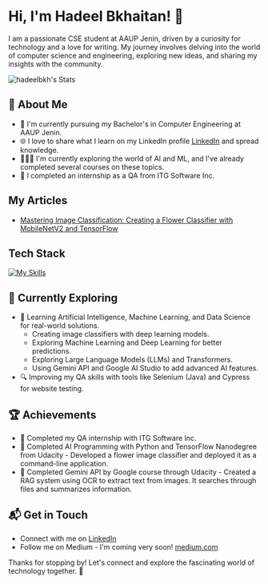 # Hi, I'm Hadeel Bkhaitan! 👋

I am a passionate CSE student at AAUP Jenin, driven by a curiosity for technology and a love for writing. My journey involves delving into the world of computer science and engineering, exploring new ideas, and sharing my insights with the community.

![hadeelbkh's Stats](https://github-readme-stats.vercel.app/api?username=hadeelbkh&theme=vue-dark&show_icons=true&hide_border=true&count_private=true)

## 🚀 About Me

- 🔭 I'm currently pursuing my Bachelor's in Computer Engineering at AAUP Jenin.
- 🌐 I love to share what I learn on my LinkedIn profile [LinkedIn](www.linkedin.com/in/hadeel-bkhaitan) and spread knowledge.
- 👩🏻‍💻 I'm currently exploring the world of AI and ML, and I've already completed several courses on these topics.
- 🐞 I completed an internship as a QA from ITG Software Inc.
<!--- 📝 I write in-depth, long-form articles on medium [theenthusiast.dev](https://theenthusiast.dev), accumulating over 20k views within just 2 months.-->
<!--- 🌐 Proud member of the [Hackernoon Blogging Fellowship](https://hackernoon.com/), contributing to the tech community.-->
<!--- ✍️ Content Writer at [freeCodeCamp](https://www.freecodecamp.org/), gearing up to share valuable insights with the global coding community.-->

## My Articles
- [Mastering Image Classification: Creating a Flower Classifier with MobileNetV2 and TensorFlow](https://medium.com/@hadeelbkh/mastering-image-classification-creating-a-flower-classifier-with-mobilenetv2-and-tensorflow-a39f8b5edbf9)


## Tech Stack
[![My Skills](https://skillicons.dev/icons?i=ai,py,selenium,java,cpp,js,html,css,flutter)](https://skillicons.dev)

## 🌱 Currently Exploring

- 🤖 Learning Artificial Intelligence, Machine Learning, and Data Science for real-world solutions.
  -  Creating image classifiers with deep learning models.
  -  Exploring Machine Learning and Deep Learning for better predictions.
  -  Exploring Large Language Models (LLMs) and Transformers.
  -  Using Gemini API and Google AI Studio to add advanced AI features.
- 🔍 Improving my QA skills with tools like Selenium (Java) and Cypress for website testing.

 ## 🏆 Achievements

- 🌟 Completed my QA internship with ITG Software Inc. 
- 🌟 Completed AI Programming with Python and TensorFlow Nanodegree from Udacity - Developed a flower image classifier and deployed it as a command-line application.
- 🌟 Completed Gemini API by Google course through Udacity - Created a RAG system using OCR to extract text from images. It searches through files and summarizes information.
  

## 📬 Get in Touch

- Connect with me on [LinkedIn](www.linkedin.com/in/hadeel-bkhaitan)
- Follow me on Medium - I'm coming very soon! [medium.com](https://medium.com/@hadeel.b14)

Thanks for stopping by! Let's connect and explore the fascinating world of technology together. 🚀


